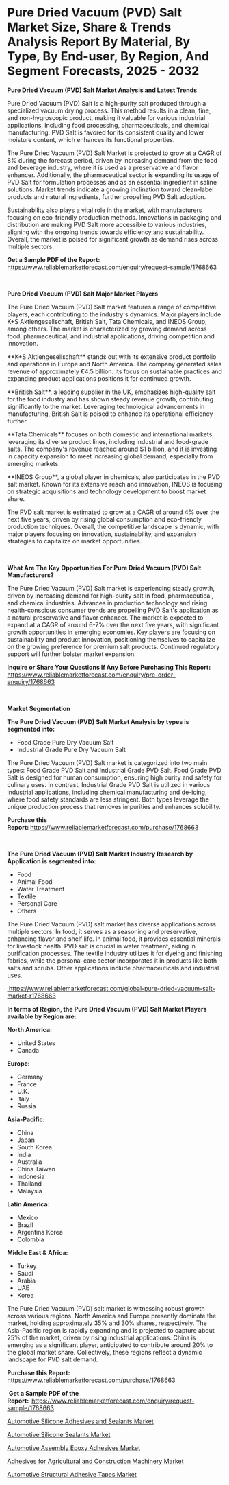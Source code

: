<p><h1>Pure Dried Vacuum (PVD) Salt Market Size, Share & Trends Analysis Report By Material, By Type, By End-user, By Region, And Segment Forecasts, 2025 - 2032</h1></p><p><strong>Pure Dried Vacuum (PVD) Salt Market Analysis and Latest Trends</strong></p>
<p><p>Pure Dried Vacuum (PVD) Salt is a high-purity salt produced through a specialized vacuum drying process. This method results in a clean, fine, and non-hygroscopic product, making it valuable for various industrial applications, including food processing, pharmaceuticals, and chemical manufacturing. PVD Salt is favored for its consistent quality and lower moisture content, which enhances its functional properties.</p><p>The Pure Dried Vacuum (PVD) Salt Market is projected to grow at a CAGR of 8% during the forecast period, driven by increasing demand from the food and beverage industry, where it is used as a preservative and flavor enhancer. Additionally, the pharmaceutical sector is expanding its usage of PVD Salt for formulation processes and as an essential ingredient in saline solutions. Market trends indicate a growing inclination toward clean-label products and natural ingredients, further propelling PVD Salt adoption.</p><p>Sustainability also plays a vital role in the market, with manufacturers focusing on eco-friendly production methods. Innovations in packaging and distribution are making PVD Salt more accessible to various industries, aligning with the ongoing trends towards efficiency and sustainability. Overall, the market is poised for significant growth as demand rises across multiple sectors.</p></p>
<p><strong>Get a Sample PDF of the Report:&nbsp;</strong> <a href="https://www.reliablemarketforecast.com/enquiry/request-sample/1768663?utm_campaign=1890&utm_medium=2&utm_source=Github&utm_content=ia&utm_term=03042025&utm_id=pure-dried-vacuum-pvd-salt">https://www.reliablemarketforecast.com/enquiry/request-sample/1768663</a></p>
<p>&nbsp;</p>
<p><strong>Pure Dried Vacuum (PVD) Salt Major Market Players</strong></p>
<p><p>The Pure Dried Vacuum (PVD) Salt market features a range of competitive players, each contributing to the industry's dynamics. Major players include K+S Aktiengesellschaft, British Salt, Tata Chemicals, and INEOS Group, among others. The market is characterized by growing demand across food, pharmaceutical, and industrial applications, driving competition and innovation.</p><p>**K+S Aktiengesellschaft** stands out with its extensive product portfolio and operations in Europe and North America. The company generated sales revenue of approximately €4.5 billion. Its focus on sustainable practices and expanding product applications positions it for continued growth.</p><p>**British Salt**, a leading supplier in the UK, emphasizes high-quality salt for the food industry and has shown steady revenue growth, contributing significantly to the market. Leveraging technological advancements in manufacturing, British Salt is poised to enhance its operational efficiency further.</p><p>**Tata Chemicals** focuses on both domestic and international markets, leveraging its diverse product lines, including industrial and food-grade salts. The company's revenue reached around $1 billion, and it is investing in capacity expansion to meet increasing global demand, especially from emerging markets.</p><p>**INEOS Group**, a global player in chemicals, also participates in the PVD salt market. Known for its extensive reach and innovation, INEOS is focusing on strategic acquisitions and technology development to boost market share.</p><p>The PVD salt market is estimated to grow at a CAGR of around 4% over the next five years, driven by rising global consumption and eco-friendly production techniques. Overall, the competitive landscape is dynamic, with major players focusing on innovation, sustainability, and expansion strategies to capitalize on market opportunities.</p></p>
<p>&nbsp;</p>
<p><strong>What Are The Key Opportunities For Pure Dried Vacuum (PVD) Salt Manufacturers?</strong></p>
<p><p>The Pure Dried Vacuum (PVD) Salt market is experiencing steady growth, driven by increasing demand for high-purity salt in food, pharmaceutical, and chemical industries. Advances in production technology and rising health-conscious consumer trends are propelling PVD Salt's application as a natural preservative and flavor enhancer. The market is expected to expand at a CAGR of around 6-7% over the next five years, with significant growth opportunities in emerging economies. Key players are focusing on sustainability and product innovation, positioning themselves to capitalize on the growing preference for premium salt products. Continued regulatory support will further bolster market expansion.</p></p>
<p><strong>Inquire or Share Your Questions If Any Before Purchasing This Report:</strong> <a href="https://www.reliablemarketforecast.com/enquiry/pre-order-enquiry/1768663?utm_campaign=1890&utm_medium=2&utm_source=Github&utm_content=ia&utm_term=03042025&utm_id=pure-dried-vacuum-pvd-salt">https://www.reliablemarketforecast.com/enquiry/pre-order-enquiry/1768663</a></p>
<p>&nbsp;</p>
<p><strong>Market Segmentation</strong></p>
<p><strong>The Pure Dried Vacuum (PVD) Salt Market Analysis by types is segmented into:</strong></p>
<p><ul><li>Food Grade Pure Dry Vacuum Salt</li><li>Industrial Grade Pure Dry Vacuum Salt</li></ul></p>
<p><p>The Pure Dried Vacuum (PVD) Salt market is categorized into two main types: Food Grade PVD Salt and Industrial Grade PVD Salt. Food Grade PVD Salt is designed for human consumption, ensuring high purity and safety for culinary uses. In contrast, Industrial Grade PVD Salt is utilized in various industrial applications, including chemical manufacturing and de-icing, where food safety standards are less stringent. Both types leverage the unique production process that removes impurities and enhances solubility.</p></p>
<p><strong>Purchase this Report:&nbsp;</strong><a href="https://www.reliablemarketforecast.com/purchase/1768663?utm_campaign=1890&utm_medium=2&utm_source=Github&utm_content=ia&utm_term=03042025&utm_id=pure-dried-vacuum-pvd-salt">https://www.reliablemarketforecast.com/purchase/1768663</a></p>
<p>&nbsp;</p>
<p><strong>The Pure Dried Vacuum (PVD) Salt Market Industry Research by Application is segmented into:</strong></p>
<p><ul><li>Food</li><li>Animal Food</li><li>Water Treatment</li><li>Textile</li><li>Personal Care</li><li>Others</li></ul></p>
<p><p>The Pure Dried Vacuum (PVD) salt market has diverse applications across multiple sectors. In food, it serves as a seasoning and preservative, enhancing flavor and shelf life. In animal food, it provides essential minerals for livestock health. PVD salt is crucial in water treatment, aiding in purification processes. The textile industry utilizes it for dyeing and finishing fabrics, while the personal care sector incorporates it in products like bath salts and scrubs. Other applications include pharmaceuticals and industrial uses.</p></p>
<p><a href="https://www.reliablemarketforecast.com/global-pure-dried-vacuum-salt-market-r1768663?utm_campaign=1890&utm_medium=2&utm_source=Github&utm_content=ia&utm_term=03042025&utm_id=pure-dried-vacuum-pvd-salt">&nbsp;https://www.reliablemarketforecast.com/global-pure-dried-vacuum-salt-market-r1768663</a></p>
<p><strong>In terms of Region, the Pure Dried Vacuum (PVD) Salt Market Players available by Region are:</strong></p>
<p>
    <p> <strong> North America: </strong>
        <ul>
            <li>United States</li>
            <li>Canada</li>
        </ul>
        </p> 
    <p> <strong> Europe: </strong>
        <ul>
            <li>Germany</li>
            <li>France</li>
            <li>U.K.</li>
            <li>Italy</li>
            <li>Russia</li>
        </ul>
        </p> 
    <p> <strong> Asia-Pacific: </strong>
        <ul>
            <li>China</li>
            <li>Japan</li>
            <li>South Korea</li>
            <li>India</li>
            <li>Australia</li>
            <li>China Taiwan</li>
            <li>Indonesia</li>
            <li>Thailand</li>
            <li>Malaysia</li>
        </ul>
        </p> 
    <p> <strong> Latin America: </strong>
        <ul>
            <li>Mexico</li>
            <li>Brazil</li>
            <li>Argentina Korea</li>
            <li>Colombia</li>
        </ul>
        </p> 
    <p> <strong> Middle East & Africa: </strong>
        <ul>
            <li>Turkey</li>
            <li>Saudi</li>
            <li>Arabia</li>
            <li>UAE</li>
            <li>Korea</li>
        </ul>
    </p>
    </p>
<p><p>The Pure Dried Vacuum (PVD) salt market is witnessing robust growth across various regions. North America and Europe presently dominate the market, holding approximately 35% and 30% shares, respectively. The Asia-Pacific region is rapidly expanding and is projected to capture about 25% of the market, driven by rising industrial applications. China is emerging as a significant player, anticipated to contribute around 20% to the global market share. Collectively, these regions reflect a dynamic landscape for PVD salt demand.</p></p>
<p><strong>Purchase this Report: </strong><a href="https://www.reliablemarketforecast.com/purchase/1768663?utm_campaign=1890&utm_medium=2&utm_source=Github&utm_content=ia&utm_term=03042025&utm_id=pure-dried-vacuum-pvd-salt">https://www.reliablemarketforecast.com/purchase/1768663</a></p>
<p>&nbsp;<strong>Get a Sample PDF of the Report:&nbsp;&nbsp;</strong><a href="https://www.reliablemarketforecast.com/enquiry/request-sample/1768663?utm_campaign=1890&utm_medium=2&utm_source=Github&utm_content=ia&utm_term=03042025&utm_id=pure-dried-vacuum-pvd-salt">https://www.reliablemarketforecast.com/enquiry/request-sample/1768663</a></p>
<p><strong></strong></p>
<p><p><a href="https://github.com/stunzkocotpv/Market-Research-Report-List-1/blob/main/automotive-silicone-adhesives-and-sealants-market.md?utm_campaign=1890&utm_medium=2&utm_source=Github&utm_content=ia&utm_term=03042025&utm_id=pure-dried-vacuum-pvd-salt">Automotive Silicone Adhesives and Sealants Market</a></p><p><a href="https://github.com/wantadhagino/Market-Research-Report-List-1/blob/main/automotive-silicone-sealants-market.md?utm_campaign=1890&utm_medium=2&utm_source=Github&utm_content=ia&utm_term=03042025&utm_id=pure-dried-vacuum-pvd-salt">Automotive Silicone Sealants Market</a></p><p><a href="https://github.com/hatlepigna2s/Market-Research-Report-List-1/blob/main/automotive-assembly-epoxy-adhesives-market.md?utm_campaign=1890&utm_medium=2&utm_source=Github&utm_content=ia&utm_term=03042025&utm_id=pure-dried-vacuum-pvd-salt">Automotive Assembly Epoxy Adhesives Market</a></p><p><a href="https://github.com/vestadjogile/Market-Research-Report-List-1/blob/main/adhesives-for-agricultural-and-construction-machinery-market.md?utm_campaign=1890&utm_medium=2&utm_source=Github&utm_content=ia&utm_term=03042025&utm_id=pure-dried-vacuum-pvd-salt">Adhesives for Agricultural and Construction Machinery Market</a></p><p><a href="https://github.com/lelahokendo/Market-Research-Report-List-1/blob/main/automotive-structural-adhesive-tapes-market.md?utm_campaign=1890&utm_medium=2&utm_source=Github&utm_content=ia&utm_term=03042025&utm_id=pure-dried-vacuum-pvd-salt">Automotive Structural Adhesive Tapes Market</a></p></p>